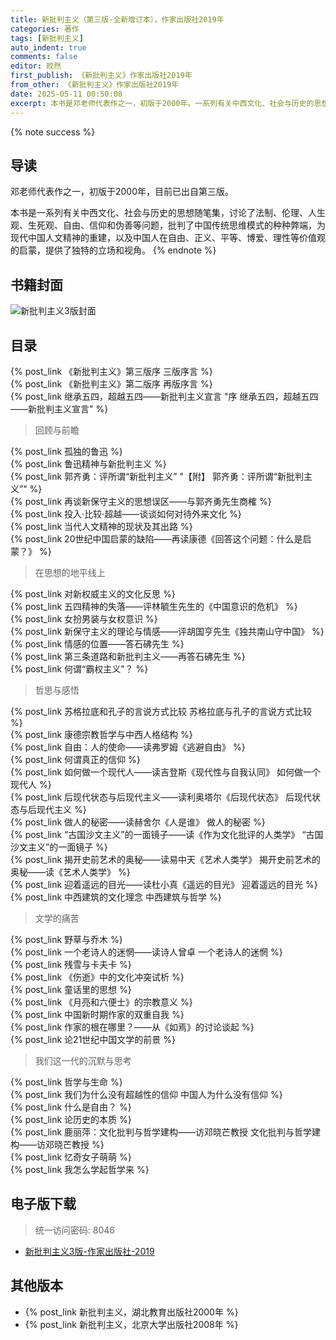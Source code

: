 ```yaml
---
title: 新批判主义（第三版·全新增订本），作家出版社2019年
categories: 著作
tags: [新批判主义]
auto_indent: true
comments: false
editor: 皎然
first_publish: 《新批判主义》作家出版社2019年
from_other: 《新批判主义》作家出版社2019年
date: 2025-05-11 00:50:08
excerpt: 本书是邓老师代表作之一，初版于2000年。一系列有关中西文化、社会与历史的思想随笔集，讨论了法制、伦理、人生观、生死观、自由、信仰和伪善等问题，批判了中国传统思维模式的种种弊端，为现代中国人文精神的重建，以及中国人在自由、正义、平等、博爱、理性等价值观的启蒙，提供了独特的立场和视角。
---
```

{% note success %}
## 导读
邓老师代表作之一，初版于2000年，目前已出自第三版。

本书是一系列有关中西文化、社会与历史的思想随笔集，讨论了法制、伦理、人生观、生死观、自由、信仰和伪善等问题，批判了中国传统思维模式的种种弊端，为现代中国人文精神的重建，以及中国人在自由、正义、平等、博爱、理性等价值观的启蒙，提供了独特的立场和视角。
{% endnote %}
## 书籍封面
![新批判主义3版封面](/images/新批判主义3版封面.jpg)

## 目录
{% post_link 《新批判主义》第三版序 三版序言 %}<br/>
{% post_link 《新批判主义》第二版序 再版序言 %}<br/>
{% post_link 继承五四，超越五四——新批判主义宣言 "序 继承五四，超越五四——新批判主义宣言" %}<br/>
> 回顾与前瞻

{% post_link 孤独的鲁迅 %}<br/>
{% post_link 鲁迅精神与新批判主义 %}<br/>
{% post_link 郭齐勇：评所谓“新批判主义” "【附】 郭齐勇：评所谓“新批判主义”" %}<br/>
{% post_link 再谈新保守主义的思想误区——与郭齐勇先生商榷 %}<br/>
{% post_link 投入·比较·超越——谈谈如何对待外来文化 %}<br/>
{% post_link 当代人文精神的现状及其出路 %}<br/>
{% post_link 20世纪中国启蒙的缺陷——再读康德《回答这个问题：什么是启蒙？》 %}<br/>
> 在思想的地平线上

{% post_link 对新权威主义的文化反思 %}<br/>
{% post_link 五四精神的失落——评林毓生先生的《中国意识的危机》 %}<br/>
{% post_link 女扮男装与女权意识 %}<br/>
{% post_link 新保守主义的理论与情感——评胡国亨先生《独共南山守中国》 %}<br/>
{% post_link 情感的位置——答石砩先生 %}<br/>
{% post_link 第三条道路和新批判主义——再答石砩先生 %}<br/>
{% post_link 何谓“霸权主义”？ %}<br/>
> 哲思与感悟

{% post_link 苏格拉底和孔子的言说方式比较 苏格拉底与孔子的言说方式比较 %}<br/>
{% post_link 康德宗教哲学与中西人格结构 %}<br/>
{% post_link 自由：人的使命——读弗罗姆《逃避自由》 %}<br/>
{% post_link 何谓真正的信仰 %}<br/>
{% post_link 如何做一个现代人——读吉登斯《现代性与自我认同》 如何做一个现代人 %}<br/>
{% post_link 后现代状态与后现代主义——读利奥塔尔《后现代状态》 后现代状态与后现代主义 %}<br/>
{% post_link 做人的秘密——读赫舍尔《人是谁》 做人的秘密 %}<br/>
{% post_link “古国沙文主义”的一面镜子——读《作为文化批评的人类学》 “古国沙文主义”的一面镜子 %}<br/>
{% post_link 揭开史前艺术的奥秘——读易中天《艺术人类学》 揭开史前艺术的奥秘——读《艺术人类学》 %}<br/>
{% post_link 迎着遥远的目光——读杜小真《遥远的目光》 迎着遥远的目光 %}<br/>
{% post_link 中西建筑的文化理念 中西建筑与哲学 %}<br/>
> 文学的痛苦

{% post_link 野草与乔木 %}<br/>
{% post_link 一个老诗人的迷惘——读诗人曾卓 一个老诗人的迷惘 %}<br/>
{% post_link 残雪与卡夫卡 %}<br/>
{% post_link 《伤逝》中的文化冲突试析 %}<br/>
{% post_link 童话里的思想 %}<br/>
{% post_link 《月亮和六便士》的宗教意义 %}<br/>
{% post_link 中国新时期作家的双重自我 %}<br/>
{% post_link 作家的根在哪里？——从《如焉》的讨论谈起 %}<br/>
{% post_link 论21世纪中国文学的前景 %}<br/>
> 我们这一代的沉默与思考

{% post_link 哲学与生命 %}<br/>
{% post_link 我们为什么没有超越性的信仰 中国人为什么没有信仰 %}<br/>
{% post_link 什么是自由？ %}<br/>
{% post_link 论历史的本质 %}<br/>
{% post_link 鹿丽萍：文化批判与哲学建构——访邓晓芒教授 文化批判与哲学建构——访邓晓芒教授 %}<br/>
{% post_link 忆奇女子萌萌 %}<br>
{% post_link 我怎么学起哲学来 %}
## 电子版下载
> 统一访问密码: 8046

- [新批判主义3版-作家出版社-2019](https://url92.ctfile.com/f/21466692-905451306-d1034f?p=8046)

## 其他版本
- {% post_link 新批判主义，湖北教育出版社2000年 %}<br/>
- {% post_link 新批判主义，北京大学出版社2008年 %}<br/>
